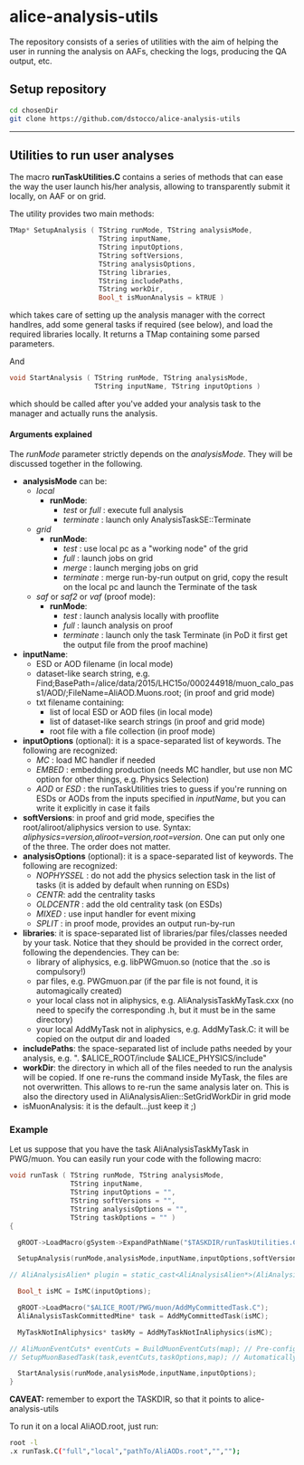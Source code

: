 # alice-analysis-utils
The repository consists of a series of utilities with the aim of helping the user in running the analysis on AAFs, checking the logs, producing the QA output, etc.

## Setup repository
```bash
cd chosenDir
git clone https://github.com/dstocco/alice-analysis-utils
```
---
## Utilities to run user analyses
The macro **runTaskUtilities.C** contains a series of methods that can ease the way the user launch his/her analysis, allowing to transparently submit it locally, on AAF or on grid.

The utility provides two main methods:
```C++
TMap* SetupAnalysis ( TString runMode, TString analysisMode,
                      TString inputName,
                      TString inputOptions,
                      TString softVersions,
                      TString analysisOptions,
                      TString libraries,
                      TString includePaths,
                      TString workDir,
                      Bool_t isMuonAnalysis = kTRUE )
```
which takes care of setting up the analysis manager with the correct handlres, add some general tasks if required (see below), and load the required libraries locally. It returns a TMap containing some parsed parameters.

And
```C++
void StartAnalysis ( TString runMode, TString analysisMode,
                     TString inputName, TString inputOptions )
```
which should be called after you've added your analysis task to the manager and actually runs the analysis.

#### Arguments explained
The _runMode_ parameter strictly depends on the _analysisMode_. They will be discussed together in the following.
- **analysisMode** can be:
  - _local_
    - **runMode**:
      - _test_ or _full_ : execute full analysis
      - _terminate_ : launch only AnalysisTaskSE::Terminate
  - _grid_
    - **runMode**:
      - _test_ : use local pc as a "working node" of the grid
      - _full_ : launch jobs on grid
      - _merge_ : launch merging jobs on grid
      - _terminate_ : merge run-by-run output on grid, copy the result on the local pc and launch the Terminate of the task
  - _saf_ or _saf2_ or _vaf_ (proof mode):
    - **runMode**:
      - _test_ : launch analysis locally with prooflite
      - _full_ : launch analysis on proof
      - _terminate_ : launch only the task Terminate (in PoD it first get the output file from the proof machine)
- **inputName**:
  - ESD or AOD filename (in local mode)
  - dataset-like search string, e.g. Find;BasePath=/alice/data/2015/LHC15o/000244918/muon_calo_pass1/AOD/;FileName=AliAOD.Muons.root; (in proof and grid mode)
  - txt filename containing:
     - list of local ESD or AOD files (in local mode)
     - list of dataset-like search strings (in proof and grid mode)
     - root file with a file collection (in proof mode)
- **inputOptions** (optional): it is a space-separated list of keywords. The following are recognized:
  - _MC_ : load MC handler if needed
  - _EMBED_ : embedding production (needs MC handler, but use non MC option for other things, e.g. Physics Selection)
  - _AOD_ or _ESD_ : the runTaskUtilities tries to guess if you're running on ESDs or AODs from the inputs specified in _inputName_, but you can write it explicitly in case it fails
- **softVersions**: in proof and grid mode, specifies the root/aliroot/aliphysics version to use. Syntax: _aliphysics=version,aliroot=version,root=version_. One can put only one of the three. The order does not matter.
- **analysisOptions** (optional): it is a space-separated list of keywords. The following are recognized:
  - _NOPHYSSEL_ : do not add the physics selection task in the list of tasks (it is added by default when running on ESDs)
  - _CENTR_: add the centrality tasks
  - _OLDCENTR_ : add the old centrality task (on ESDs)
  - _MIXED_ : use input handler for event mixing
  - _SPLIT_ : in proof mode, provides an output run-by-run
- **libraries**: it is space-separated list of libraries/par files/classes needed by your task. Notice that they should be provided in the correct order, following the dependencies. They can be:
  - library of aliphysics, e.g. libPWGmuon.so (notice that the .so is compulsory!)
  - par files, e.g. PWGmuon.par (if the par file is not found, it is automagically created)
  - your local class not in aliphysics, e.g. AliAnalysisTaskMyTask.cxx (no need to specify the corresponding .h, but it must be in the same directory)
  - your local AddMyTask not in aliphysics, e.g. AddMyTask.C: it will be copied on the output dir and loaded
- **includePaths**: the space-separated list of include paths needed by your analysis, e.g. ". $ALICE_ROOT/include $ALICE_PHYSICS/include"
- **workDir**: the directory in which all of the files needed to run the analysis will be copied. If one re-runs the command inside MyTask, the files are not overwritten. This allows to re-run the same analysis later on. This is also the directory used in AliAnalysisAlien::SetGridWorkDir in grid mode
- isMuonAnalysis: it is the default...just keep it ;)


### Example
Let us suppose that you have the task AliAnalysisTaskMyTask in PWG/muon.
You can easily run your code with the following macro:

```C++
void runTask ( TString runMode, TString analysisMode,
               TString inputName,
               TString inputOptions = "",
               TString softVersions = "",
               TString analysisOptions = "",
               TString taskOptions = "" )
{

  gROOT->LoadMacro(gSystem->ExpandPathName("$TASKDIR/runTaskUtilities.C"));

  SetupAnalysis(runMode,analysisMode,inputName,inputOptions,softVersions,analysisOptions, "libPWGmuon.so MyTaskNotInAliphysics.cxx AddMyTaskNotInAliphysics.C",". $ALICE_ROOT/include $ALICE_PHYSICS/include","MyTask");

// AliAnalysisAlien* plugin = static_cast<AliAnalysisAlien*>(AliAnalysisManager::GetAnalysisManager()->GetGridHandler()); // Uncomment it if you want to configure the plugin...

  Bool_t isMC = IsMC(inputOptions);

  gROOT->LoadMacro("$ALICE_ROOT/PWG/muon/AddMyCommittedTask.C");
  AliAnalysisTaskCommittedMine* task = AddMyCommittedTask(isMC);

  MyTaskNotInAliphysics* taskMy = AddMyTaskNotInAliphysics(isMC);

// AliMuonEventCuts* eventCuts = BuildMuonEventCuts(map); // Pre-configured AliMuonEventCuts
// SetupMuonBasedTask(task,eventCuts,taskOptions,map); // Automatically setup "task" if it derives from AliVAnalysisMuon

  StartAnalysis(runMode,analysisMode,inputName,inputOptions);
}
```
**CAVEAT:** remember to export the TASKDIR, so that it points to alice-analysis-utils

To run it on a local AliAOD.root, just run:
```bash
root -l
.x runTask.C("full","local","pathTo/AliAODs.root","","");
```
